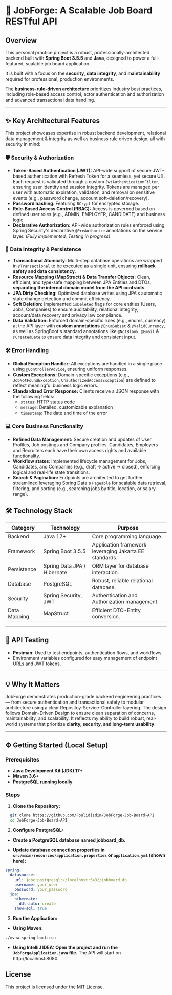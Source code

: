 # 🚀 JobForge: A Scalable Job Board RESTful API

## Overview
This personal practice project is a robust, professionally-architected backend built with **Spring Boot 3.5.5** and **Java**, designed to power a full-featured, scalable job board application.  

It is built with a focus on the **security**, **data integrity**, and **maintainability** required for professional, production environments.

The **business-rule-driven architecture** prioritizes industry best practices, including role-based access control, actor authentication and authorization and advanced transactional data handling. 

---

## ✨ Key Architectural Features
This project showcases expertise in robust backend development, relational data management & integrity as well as business rule driven design, all with security in mind:

### 🛡️ Security & Authorization
- **Token-Based Authentication (JWT):** API-wide support of secure JWT-based authentication with Refresh Token for a seamless, yet secure UX. Each request is validated through a custom `JwtAuthenticationFilter`, ensuring user identity and session integrity. Tokens are managed per user with automatic expiration, validation, and removal on sensitive events (e.g., password change, account soft-deletion/recovery).
- **Password hashing**: Featuring `BCrypt` for encrypted storage.
- **Role-Based Access Control (RBAC):** Access is governed based on defined user roles (e.g., ADMIN, EMPLOYER, CANDIDATE) and business logic.
- **Declarative Authorization:** API-wide authorization rules enforced using Spring Security's declarative `@PreAuthorize` annotations on the service layer. *(Fully implemented, Testing in progress)*

### 💾 Data Integrity & Persistence
- **Transactional Atomicity:** Multi-step database operations are wrapped in `@Transactional` to be executed as a single unit, ensuring **rollback safety and  data consistency**.
- **Resource Mapping (MapStruct) & Data Transfer Objects:** Clean, efficient, and type-safe mapping between JPA Entities and DTOs, **separating the internal domain model from the API contracts**.
- **JPA Dirty Checking:** Optimized database writes using JPA's automatic state change detection and commit efficiency.
- **Soft Deletion:** Implemented `isDeleted` flags for core entities (Users, Jobs, Companies) to ensure auditability, relational integrity, account/data recovery and privacy law compliance.
- **Data Validation:** Enforced domain-specific rules (e.g., enums, currency) at the API layer with **custom annotations** `@EnumSubset` & `@ValidCurrency`, as well as SpringBoot's standard annotations like `@NotBlank`, `@Email` & `@CreatedDate` to ensure data integrity and consistent input.

### 🛠️ Error Handling
- **Global Exception Handler:** All exceptions are handled in a single place using `@ControllerAdvice`, ensuring uniform responses.
- **Custom Exceptions:** Domain-specific exceptions (e.g., `JobNotFoundException`, `UnauthorizedAccessException`) are defined to reflect meaningful business logic errors.
- **Standardized Error Response:** Clients receive a JSON response with the following fields:
  - `status`: HTTP status code
  - `message`: Detailed, customizable explanation
  - `timestamp`: The date and time of the error

### 💻 Core Business Functionality
- **Refined Data Management:** Secure creation and updates of User Profiles, Job postings and Company profiles. Candidates, Employers and Recruiters each have their own access rights and available functionality.
- **Workflow states**: Implemented lifecycle management for Jobs, Candidates, and Companies (e.g., draft → active → closed), enforcing logical and real-life state transitions.
- **Search & Pagination:** Endpoints are architected to get further streamlined leveraging Spring Data's `Pageable` for scalable data retrieval, filtering, and sorting (e.g., searching jobs by title, location, or salary range).

## 🛠️ Technology Stack

| Category      | Technology                | Purpose                                                |
|---------------|---------------------------|--------------------------------------------------------|
| Backend       | Java 17+                  | Core programming language.                             |
| Framework     | Spring Boot 3.5.5         | Application framework leveraging Jakarta EE standards. |
| Persistence   | Spring Data JPA / Hibernate | ORM layer for database interaction.                  |
| Database      | PostgreSQL                | Robust, reliable relational database.                 |
| Security      | Spring Security, JWT      | Authentication and Authorization management.          |
| Data Mapping  | MapStruct                 | Efficient DTO-Entity conversion.                   |

---

## 🧪 API Testing
- **Postman**: Used to test endpoints, authentication flows, and workflows.
- Environment variables configured for easy management of endpoint URLs and JWT tokens.
  
---

## 💡 Why It Matters
JobForge demonstrates production-grade backend engineering practices — from secure authentication and transactional safety to modular architecture using a clear Repositoy-Service–Controller layering.
The design follows Domain-Driven Design to ensure clean separation of concerns, maintainability, and scalability.
It reflects my ability to build robust, real-world systems that prioritize **clarity, security, and long-term usability**.

---

## ⚙️ Getting Started (Local Setup)

### Prerequisites
- **Java Development Kit (JDK) 17+**
- **Maven 3.6+**
- **PostgreSQL running locally**

### Steps

1. **Clone the Repository:**
```bash
  git clone https://github.com/Foulidisdim/JobForge-Job-Board-API
  cd JobForge-Job-Board-API
```
2. **Configure PostgreSQL:**

- **Create a PostgreSQL database named jobboard_db.**

- **Update database connection properties in `src/main/resources/application.properties` or `application.yml` (shown here):**

```yaml
spring:
  datasource:
    url: jdbc:postgresql://localhost:5432/jobboard_db
    username: your_user
    password: your_password
  jpa:
    hibernate:
      ddl-auto: create
    show-sql: true
```
3. **Run the Application:**

- **Using Maven:**
```bash
./mvnw spring-boot:run
```
- **Using IntelliJ IDEA: Open the project and run the `JobForgeApplication.java` file.**
The API will start on http://localhost:8080.

## License
This project is licensed under the [MIT License](https://opensource.org/licenses/MIT).

